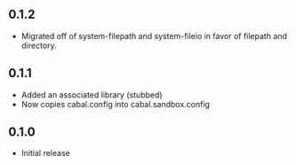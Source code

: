 ## 0.1.2

* Migrated off of system-filepath and system-fileio
  in favor of filepath and directory.

## 0.1.1

* Added an associated library (stubbed)
* Now copies cabal.config into cabal.sandbox.config

## 0.1.0

* Initial release
